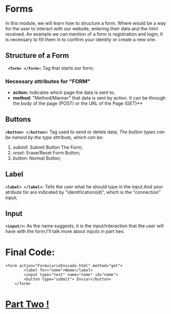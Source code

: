 # Forms 
In this module, we will learn how to structure a form. Where would be a way for the user to interact with our website, entering their data and the html received. An example we can mention of a form is registration and login; It is necessary to fill them in to confirm your identity or create a new one.
## Structure of a Form
**`` <form> </form>``:** Tag that starts our form;

### Necessary attributes for "FORM"
- **action:** Indicates which page the data is sent to; 
- **method:** "Method/Manner" that data is sent by action. It can be through the body of the page (POST) or the URL of the Page (GET)**

## Buttons
**``<button> </button>``:** Tag used to send or delete data;
_The button types can be named by the type attribute, which can be:_
1. *submit:* Submit Button The Form;
2. *reset:* Erase/Reset Form Button;
3. *button:* Normal Button;

## Label
**`` <label> </label> ``:** Tells the user what he should type in the input.And your atribute for are indicated by "identification(id)", which is the "connection" input;

## Input
**``<input/>``:** As the name suggests, it is the input/interaction that the user will have with the form;I'll talk more about inputs in part two.

# Final Code:
```
<form action="FormularioEnviado.html" method="get">
        <label for="nome">Nome</label>
        <input type="text" name="nome" id="nome">
        <button type="submit"> Enviar</button>
    </form>
```

# [Part Two !](https://github.com/Karlos-Eduardo-Mrqs/Construction-Html-Css-Javascript/blob/main/Construction-Html/Module%20-%205(Forms)/StructureOfForm_Number_10/Inputs.md)